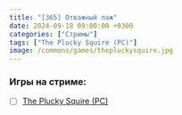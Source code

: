 ```yaml
---
title: "[365] Отважный паж"
date: 2024-09-18 09:00:00 +0300
categories: ["Стримы"]
tags: ["The Plucky Squire (PC)"]
image: /commons/games/thepluckysquire.jpg
---
```


### Игры на стриме:
+ [ ] [The Plucky Squire (PC)](/tags/the-plucky-squire-pc)
